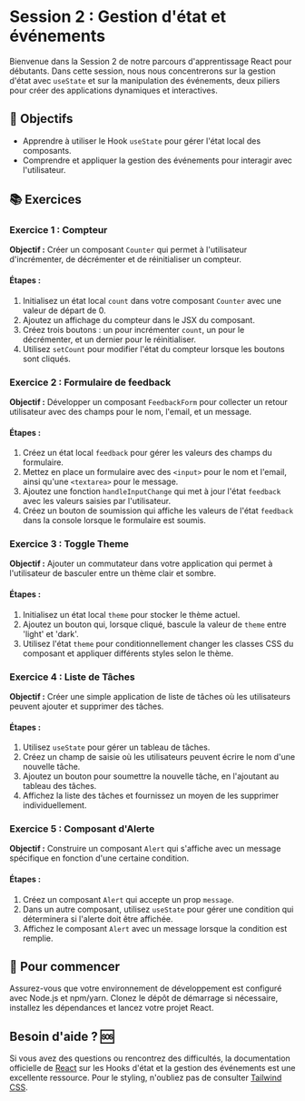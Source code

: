 # Session 2 : Gestion d'état et événements

Bienvenue dans la Session 2 de notre parcours d'apprentissage React pour débutants. Dans cette session, nous nous concentrerons sur la gestion d'état avec `useState` et sur la manipulation des événements, deux piliers pour créer des applications dynamiques et interactives.

## 🎯 Objectifs

- Apprendre à utiliser le Hook `useState` pour gérer l'état local des composants.
- Comprendre et appliquer la gestion des événements pour interagir avec l'utilisateur.

## 📚 Exercices

### Exercice 1 : Compteur

**Objectif :** Créer un composant `Counter` qui permet à l'utilisateur d'incrémenter, de décrémenter et de réinitialiser un compteur.

#### Étapes :

1. Initialisez un état local `count` dans votre composant `Counter` avec une valeur de départ de 0.
2. Ajoutez un affichage du compteur dans le JSX du composant.
3. Créez trois boutons : un pour incrémenter `count`, un pour le décrémenter, et un dernier pour le réinitialiser.
4. Utilisez `setCount` pour modifier l'état du compteur lorsque les boutons sont cliqués.

### Exercice 2 : Formulaire de feedback

**Objectif :** Développer un composant `FeedbackForm` pour collecter un retour utilisateur avec des champs pour le nom, l'email, et un message.

#### Étapes :

1. Créez un état local `feedback` pour gérer les valeurs des champs du formulaire.
2. Mettez en place un formulaire avec des `<input>` pour le nom et l'email, ainsi qu'une `<textarea>` pour le message.
3. Ajoutez une fonction `handleInputChange` qui met à jour l'état `feedback` avec les valeurs saisies par l'utilisateur.
4. Créez un bouton de soumission qui affiche les valeurs de l'état `feedback` dans la console lorsque le formulaire est soumis.

### Exercice 3 : Toggle Theme

**Objectif :** Ajouter un commutateur dans votre application qui permet à l'utilisateur de basculer entre un thème clair et sombre.

#### Étapes :

1. Initialisez un état local `theme` pour stocker le thème actuel.
2. Ajoutez un bouton qui, lorsque cliqué, bascule la valeur de `theme` entre 'light' et 'dark'.
3. Utilisez l'état `theme` pour conditionnellement changer les classes CSS du composant et appliquer différents styles selon le thème.

### Exercice 4 : Liste de Tâches

**Objectif :** Créer une simple application de liste de tâches où les utilisateurs peuvent ajouter et supprimer des tâches.

#### Étapes :

1. Utilisez `useState` pour gérer un tableau de tâches.
2. Créez un champ de saisie où les utilisateurs peuvent écrire le nom d'une nouvelle tâche.
3. Ajoutez un bouton pour soumettre la nouvelle tâche, en l'ajoutant au tableau des tâches.
4. Affichez la liste des tâches et fournissez un moyen de les supprimer individuellement.

### Exercice 5 : Composant d'Alerte

**Objectif :** Construire un composant `Alert` qui s'affiche avec un message spécifique en fonction d'une certaine condition.

#### Étapes :

1. Créez un composant `Alert` qui accepte un prop `message`.
2. Dans un autre composant, utilisez `useState` pour gérer une condition qui déterminera si l'alerte doit être affichée.
3. Affichez le composant `Alert` avec un message lorsque la condition est remplie.

## 🏁 Pour commencer

Assurez-vous que votre environnement de développement est configuré avec Node.js et npm/yarn. Clonez le dépôt de démarrage si nécessaire, installez les dépendances et lancez votre projet React.

## Besoin d'aide ? 🆘

Si vous avez des questions ou rencontrez des difficultés, la documentation officielle de [React](https://reactjs.org/docs/hooks-state.html) sur les Hooks d'état et la gestion des événements est une excellente ressource. Pour le styling, n'oubliez pas de consulter [Tailwind CSS](https://tailwindcss.com/).


